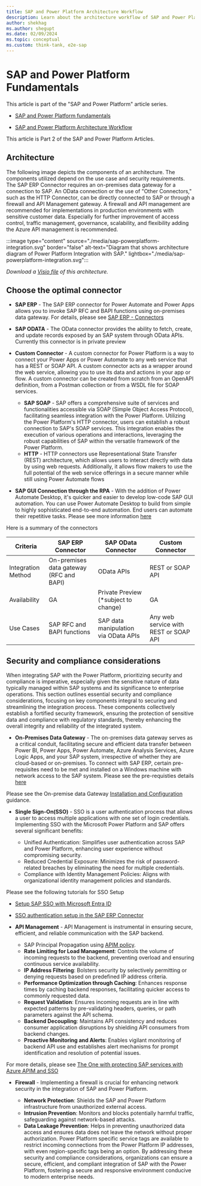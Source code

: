 ```yaml
---
title: SAP and Power Platform Architecture Workflow
description: Learn about the architecture workflow of SAP and Power Platform.
author: shekhag
ms.author: shegupt
ms.date: 02/09/2024
ms.topic: conceptual
ms.custom: think-tank, e2e-sap
---
```


# SAP and Power Platform Fundamentals

This article is part of the "SAP and Power Platform" article series.
	
- [SAP and Power Platform fundamentals](./sap-lza-sap-powerplatform-fundamental.md)

- [SAP and Power Platform Architecture Workflow](./sap-lza-sap-powerplatform-architecture-workflow.md)


This article is Part 2 of the SAP and Power Platform Articles. 

## Architecture
The following image depicts the components of an architecture. The components utilized depend on the use case and security requirements.
The SAP ERP Connector requires an on-premises data gateway for a connection to SAP.
An OData connection or the use of "Other Connectors," such as the HTTP Connector, can be directly connected to SAP or through a firewall and API Management gateway.
A firewall and API management are recommended for implementations in production environments with sensitive customer data. Especially for further improvement of access control, traffic management, governance, scalability, and flexibility adding the Azure API management is recommended.

:::image type="content" source="./media/sap-powerplatform-integration.svg" border="false" alt-text="Diagram that shows architecture diagram of Power Platform Integration with SAP." lightbox="./media/sap-powerplatform-integration.svg":::

*Download a [Visio file](https://github.com/microsoft/CloudAdoptionFramework/raw/main/ready/sap-powerplatform-integraion.vsdx) of this architecture.*

## Choose the optimal connector

- **SAP ERP** - The SAP ERP connector for Power Automate and Power Apps allows you to invoke SAP RFC and BAPI functions using on-premises data gateway. For details, please see [SAP ERP - Connectors](https://learn.microsoft.com/connectors/saperp/) 

- **SAP ODATA** - The OData connector provides the ability to fetch, create, and update records exposed by an SAP system through OData APIs.
Currently this connector is in private preview 

- **Custom Connector** - A custom connector for Power Platform is a way to connect your Power Apps or Power Automate to any web service that has a REST or SOAP API. A custom connector acts as a wrapper around the web service, allowing you to use its data and actions in your app or flow. A custom connector can be created from scratch from an OpenAPI definition, from a Postman collection or from a WSDL file for SOAP services.

  - **SAP SOAP** - SAP offers a comprehensive suite of services and functionalities accessible via SOAP (Simple Object Access Protocol), facilitating seamless integration with the Power Platform. Utilizing the Power Platform's HTTP connector, users can establish a robust connection to SAP's SOAP services. This integration enables the execution of various operations and interactions, leveraging the robust capabilities of SAP within the versatile framework of the Power Platform.
  - **HTTP** - HTTP connectors use Representational State Transfer (REST) architecture, which allows users to interact directly with data by using web requests. Additionally, it allows flow makers to use the full potential of the web service offerings in a secure manner while still using Power Automate flows

- **SAP GUI Connection through the RPA** - With the addition of Power Automate Desktop, it's quicker and easier to develop low-code SAP GUI automation. You can use Power Automate Desktop to build from simple to highly sophisticated end-to-end automation. End users can automate their repetitive tasks. Please see more information [here](https://learn.microsoft.com/power-automate/guidance/rpa-sap-playbook/action-based-sap-gui-automation-manually-overview)

Here is a summary of the connectors 

| Criteria | SAP ERP Connector | SAP OData Connector | Custom Connector | 
|----------|-------------------|---------------------|------------------|
| Integration Method | On-premises data gateway (RFC and BAPI) | OData APIs | REST or SOAP API |
| Availability        | GA   | Private Preview (*subject to change)    | GA |
| Use Cases          | SAP RFC and BAPI functions | SAP data manipulation via OData APIs | Any web service with REST or SOAP API |

## Security and compliance considerations
When integrating SAP with the Power Platform, prioritizing security and compliance is imperative, especially given the sensitive nature of data typically managed within SAP systems and its significance to enterprise operations. This section outlines essential security and compliance considerations, focusing on key components integral to securing and streamlining the integration process. These components collectively establish a fortified security framework, ensuring the protection of sensitive data and compliance with regulatory standards, thereby enhancing the overall integrity and reliability of the integrated system.


- **On-Premises Data Gateway** - The on-premises data gateway serves as a critical conduit, facilitating secure and efficient data transfer between Power BI, Power Apps, Power Automate, Azure Analysis Services, Azure Logic Apps, and your SAP system, irrespective of whether they are cloud-based or on-premises. To connect with SAP ERP, certain pre-requisites need to be met and installed on a Windows machine with network access to the SAP system. Please see the pre-requisties details [here](https://learn.microsoft.com/connectors/saperp/#pre-requisites)

Please see the On-premise data Gateway [Installation and Configuration](https://learn.microsoft.com/azure/analysis-services/analysis-services-gateway-install?tabs=azure-portal) guidance. 

- **Single Sign-On(SSO)** - SSO is a user authentication process that allows a user to access multiple applications with one set of login credentials. Implementing SSO with the Microsoft Power Platform and SAP offers several significant benefits:

  -	Unified Authentication: Simplifies user authentication across SAP and Power Platform, enhancing user experience without compromising security.
  - Reduced Credential Exposure: Minimizes the risk of password-related breaches by eliminating the need for multiple credentials.
  - Compliance with Identity Management Policies: Aligns with organizational identity management policies and standards.

Please see the following tutorials for SSO Setup
  - [Setup SAP SSO with Microsoft Entra ID](https://learn.microsoft.com/entra/identity/saas-apps/sap-netweaver-tutorial)
  - [SSO authentication setup in the SAP ERP Connector](https://learn.microsoft.com/connectors/saperp/#authentication)


- **API Management** - API Management is instrumental in ensuring secure, efficient, and reliable communication with the SAP backend.
  - SAP Principal Propagation using [APIM policy](https://github.com/Azure/api-management-policy-snippets/blob/master/examples/Request%20OAuth2%20access%20token%20from%20SAP%20using%20AAD%20JWT%20token.xml).
  - **Rate Limiting for Load Management**: Controls the volume of incoming requests to the backend, preventing overload and ensuring continuous service availability.
  - **IP Address Filtering**: Bolsters security by selectively permitting or denying requests based on predefined IP address criteria.
  - **Performance Optimization through Caching**: Enhances response times by caching backend responses, facilitating quicker access to commonly requested data.
  - **Request Validation**: Ensures incoming requests are in line with expected patterns by pre-validating headers, 
    queries, or path parameters against the API schema.
  - **Backend Decoupling**: Maintains API consistency and reduces consumer application disruptions by shielding API consumers from backend changes.
  - **Proactive Monitoring and Alerts**: Enables vigilant monitoring of backend API use and establishes alert mechanisms for prompt
    identification and resolution of potential issues.

For more details, please see [The One with protecting SAP services with Azure APIM and SSO](https://www.youtube.com/watch?v=KFd2x06c4nM)

- **Firewall** - Implementing a firewall is crucial for enhancing network security in the integration of SAP and Power Platform.

  - **Network Protection**: Shields the SAP and Power Platform infrastructure from unauthorized external access.
  - **Intrusion Prevention**: Monitors and blocks potentially harmful traffic, safeguarding against network-based attacks.
  - **Data Leakage Prevention**: Helps in preventing unauthorized data access and ensures data does not leave the network without proper authorization.
Power Platform specific service tags are available to restrict incoming connections from the Power Platform IP addresses, with even region-specific tags being an option.
By addressing these security and compliance considerations, organizations can ensure a secure, efficient, and compliant integration of SAP with the Power Platform, fostering a secure and responsive environment conducive to modern enterprise needs.





